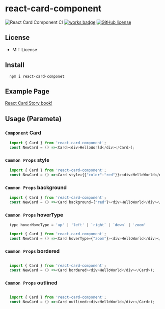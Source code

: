 # react-card-component

![React Card Component CI](https://github.com/joon610/react-card-component/workflows/React%20Card%20Component%20CI/badge.svg)
[![works badge](https://cdn.jsdelivr.net/gh/nikku/works-on-my-machine@v0.2.0/badge.svg)](https://github.com/joon610/react-card-component)
[![GitHub license](https://img.shields.io/badge/license-MIT-lightgrey.svg)](https://github.com/joon610/react-card-component/blob/main/LICENSE)

## License

- MIT License

## Install

```
  npm i react-card-componet
```

## Example Page

[React Card Story book!](https://joon610.github.io/react-card-storybook/)

## Usage (Parameta)

<!-- - [`style`](#style)
- [`elevation`](#elevation)
- [`hoverType`](#hoverType) -->

### `Component` Card

```js
  import { Card } from 'react-card-component';
  const NewCard = () =><Card><div>HelloWorld</div></Card>);
```

### `Common Props` style

```js
  import { Card } from 'react-card-component';
  const NewCard = () =><Card style={{"color":"red"}}><div>HelloWorld</div></Card>);
```

### `Common Props` background

```js
  import { Card } from 'react-card-component';
  const NewCard = () =><Card background={"red"}><div>HelloWorld</div></Card>);
```

### `Common Props` hoverType

```js
  type hoverMoveType = 'up' | 'left' | `right` | `down` | 'zoom'

  import { Card } from 'react-card-component';
  const NewCard = () =><Card hoverType={"zoom"}><div>HelloWorld</div></Card>);
```

### `Common Props` bordered

```js

  import { Card } from 'react-card-component';
  const NewCard = () =><Card bordered><div>HelloWorld</div></Card>);
```

### `Common Props` outlined

```js

  import { Card } from 'react-card-component';
  const NewCard = () =><Card outlined><div>HelloWorld</div></Card>);
```
